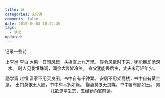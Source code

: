 ```yaml
---
title: 诗
categories: 未分类
comments: false
date: 2019-04-03 10:44:36
tags:
  - 读书
updated:
---
```

记录一些诗
<!--more-->
<div style="text-align:center;">

上李邕
李白
大鹏一日同风起，扶摇直上九万里。
假令风歇时下来，犹能簸却沧溟水。
时人见我恒殊调，闻余大言皆冷笑。
宣父犹能畏后生，丈夫未可轻年少。

励学篇
赵恒
富家不用买良田，书中自有千钟粟。
安居不用架高楼，书中自有黄金屋。
出门莫恨无人随，书中车马多如簇。
娶妻莫恨无良媒，书中自有颜如玉。
男儿欲遂平生志，五经勤向窗前读。

</div>
